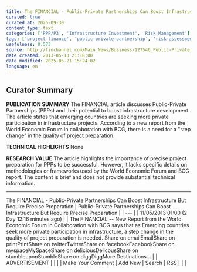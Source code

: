 ```yaml
---
title: The FINANCIAL - Public-Private Partnerships Can Boost Infrastructure But Require Precise Preparation
curated: true
curated_at: 2025-09-30
content_type: text
categories: ['PPP/P3', 'Infrastructure Investment', 'Risk Management']
tags: ['project-finance', 'public-private-partnership', 'risk-assessment', 'emerging-markets', 'infrastructure-concessions', 'ppp-contract', 'due-diligence', 'world-economic-forum', 'bcg-report']
usefulness: 0.573
source: http://finchannel.com/Main_News/Business/127546_Public-Private_Partnerships_Can_Boost_Infrastructure_But_Require_Precise_Preparation_/#.UZE32piJ6wE.twitter
date created: 2013-05-13 21:18:00
date modified: 2025-05-21 15:24:02
language: en
---
```

## Curator Summary

**PUBLICATION SUMMARY**
The FINANCIAL article discusses Public-Private Partnerships (PPPs) and their potential to boost infrastructure development. The article states that emerging countries are seeking more private participation in infrastructure projects. According to a new report from the World Economic Forum in collaboration with BCG, there is a need for a "step change" in the quality of project preparation.

**TECHNICAL HIGHLIGHTS**
None

**RESEARCH VALUE**
The article highlights the importance of precise project preparation for PPPs to be successful. However, it lacks specific details on methodologies or frameworks used by the World Economic Forum and BCG report. The content is brief and does not provide substantial technical information.

---

The FINANCIAL - Public-Private Partnerships Can Boost Infrastructure But Require Precise Preparation
| Public-Private Partnerships Can Boost Infrastructure But Require Precise Preparation |
| --- |
| 11/05/2013 01:00 (2 Day 12:16 minutes ago) |
| The FINANCIAL -- New Report from the World Economic Forum in Collaboration with BCG says that as Emerging countries seek more private participation in infrastructure, a step change in the quality of project preparation is needed. Share on emailEmailShare on printPrintShare on twitterTwitterShare on facebookFacebookShare on myspaceMySpaceShare on deliciousDelicousShare on stumbleuponStumbleShare on diggDiggMore Destinations... |
| ADVERTISEMENT |
|  |
| Make Your Comment | Add New | Search | RSS |
|  |</div></td></tr></tbody></table></div>